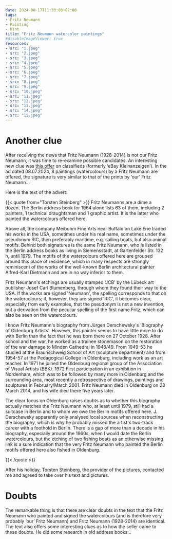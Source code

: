 ```yaml
---
date: 2024-08-17T11:33:00+02:00
tags:
- Fritz Neumann
- Painting
- Hint
title: "Fritz Neumann watercolor paintings"
#disableImageViewer: true
resources:
- src: "1.jpeg"
- src: "2.jpeg"
- src: "3.jpeg"
- src: "4.jpeg"
- src: "5.jpeg"
- src: "6.jpeg"
- src: "7.jpeg"
- src: "8.jpeg"
- src: "9.jpeg"
- src: "10.jpeg"
- src: "11.jpeg"
- src: "12.jpeg"
- src: "13.jpeg"
- src: "14.jpeg"
- src: "15.jpeg"
---
```

# Another clue

After receiving the news that Fritz Neumann (1928-2014) is not our Fritz Neumann, it was time to re-examine possible candidates. An interesting new clue was [this offer](https://www.kleinanzeigen.de/s-anzeige/8-gemaelde-aquarelle-fritz-neumann-1928-2014-berlin/2807167569-240-1236) on classifieds (formerly ‘eBay Kleinanzeigen’). In the ad dated 08.07.2024, 8 paintings (watercolours) by a Fritz Neumann are offered, the signature is very similar to that of the prints by ‘our’ Fritz Neumann...

Here is the text of the advert:

{{< quote from="Torsten Steinberg" >}}
Fritz Neumanns are a dime a dozen. The Berlin address book for 1964 alone lists 63 of them, including 2 painters, 1 technical draughtsman and 1 graphic artist. It is the latter who painted the watercolours offered here.

Above all, the company Meibohm Fine Arts near Buffalo on Lake Erie traded his works in the USA, sometimes under his real name, sometimes under the pseudonym RIC, then preferably maritime, e.g. sailing boats, but also animal motifs. Behind both signatures is the same Fritz Neumann, who is listed in the Berlin address books as living in Siemensstadt, at Gartenfelder Str. 132 h, until 1979. The motifs of the watercolours offered here are grouped around this place of residence, which in many respects are strongly reminiscent of the works of the well-known Berlin architectural painter Alfred-Karl Dietmann and are in no way inferior to them.

Fritz Neumann's etchings are usually stamped 'JCB' by the Lübeck art publisher Josef Carl Blumenberg, through whom they found their way to the USA. If the works are signed 'Neumann', the spelling corresponds to that on the watercolours; if, however, they are signed 'RIC', it becomes clear, especially from early examples, that the pseudonym is not a new invention, but a derivation from the peculiar spelling of the first name Fritz, which can also be seen on the watercolours.

I know Fritz Neumann's biography from Jürgen Derschewsky's 'Biography of Oldenburg Artists'. However, this painter seems to have little more to do with Berlin than the fact that he was born there on 27 October 1928. After school and the war, he worked as a trainee stonemason on the restoration of the war damage to Minden Cathedral in 1948/49. From 1949-53 he studied at the Braunschweig School of Art (sculpture department) and from 1954-57 at the Pedagogical College in Oldenburg, including work as an art teacher. In 1971 he joined the Oldenburg regional group of the Association of Visual Artists (BBK). 1972 First participation in an exhibition in Nordenham, which was to be followed by many more in Oldenburg and the surrounding area, most recently a retrospective of drawings, paintings and sculptures in February/March 2001. Fritz Neumann died in Oldenburg on 23 March 2014, and his wife died there five years later.

The clear focus on Oldenburg raises doubts as to whether this biography actually matches the Fritz Neumann who, at least until 1979, still had a suitcase in Berlin and to whom we owe the Berlin motifs offered here. J. Derschewsky apparently only analysed local sources when reconstructing the biography, which is why he probably missed the artist's two-track career with a foothold in Berlin. There is a gap of more than a decade in his biography, especially around the 1960s, when I would date the Berlin watercolours, but the etching of two fishing boats as an otherwise missing link is a sure indication that the very Fritz Neumann who painted the Berlin motifs offered here also fished in Oldenburg.

{{< /quote >}}

After his holiday, Torsten Steinberg, the provider of the pictures, contacted me and agreed to take over his text and pictures.

# Doubts
The remarkable thing is that there are clear doubts in the text that the Fritz Neumann who painted and signed the watercolours (and is therefore very probably ‘our’ Fritz Neumann) and Fritz Neumann (1928-2014) are identical. The text also offers some interesting clues as to how the seller came to these doubts.
He did some research in old address books...
